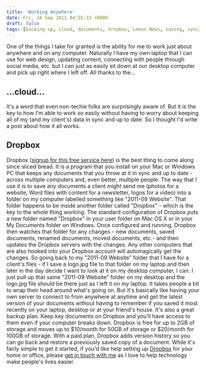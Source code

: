 ```yaml
---
title: 'Working Anywhere'
date: Fri, 16 Sep 2011 04:55:33 +0000
draft: false
tags: [backing up, cloud, documents, dropbox, Lemon News, saving, sync]
---
```


One of the things I take for granted is the ability for me to work just about anywhere and on any computer. Naturally I have my own laptop that I can use for web design, updating content, connecting with people through social media, etc. but I can just as easily sit down at our desktop computer and pick up right where I left off. All thanks to the...

...cloud...
-----------

It's a word that even non-techie folks are surprisingly aware of. But it is the key to how I'm able to work so easily without having to worry about keeping all of my (and my client's) data in sync and up to date. So I thought I'd write a post about how it all works.

Dropbox
-------

Dropbox ([signup for this free service here](http://db.tt/czHe7sK)) is the best thing to come along since sliced bread. It is a program that you install on your Mac or Windows PC that keeps any documents that you throw at it in sync and up to date - across multiple computers and, even better, multiple people. The way that I use it is to save any documents a client might send me (photos for a website, Word files with content for a newsletter, logos for a video) into a folder on my computer labelled something like "2011-09 Website". That folder happens to be inside another folder called "Dropbox" - which is the key to the whole thing working. The standard configuration of Dropbox puts a new folder named "Dropbox" in your user folder on Mac OS X or in your My Documents folder on Windows. Once configured and running, Dropbox then watches that folder for any changes - new documents, saved documents, renamed documents, moved documents, etc.- and then updates the Dropbox servers with the changes. Any other computers that are also hooked into your Dropbox account will automagically get the changes. So going back to my "2011-09 Website" folder that I have for a client's files - if I save a logo.jpg file to that folder on my laptop and then later in the day decide I want to look at it on my desktop computer, I can. I just pull up that same "2011-09 Website" folder on my desktop and the logo.jpg file should be there just as I left it on my laptop. It takes people a bit to wrap their head around what's going on. But it's basically like having your own server to connect to from anywhere at anytime and get the latest version of your documents without having to remember if you saved it most recently on your laptop, desktop or at your friend's house. It's also a great backup plan. Keep key documents on Dropbox and you'll have access to them even if your computer breaks down. Dropbox is free for up to 2GB of storage and moves up to $10/month for 50GB of storage or $20/month for 100GB of storage. With a paid plan, Dropbox adds version history so you can go back and restore a previously saved copy of a document. While it's fairly simple to get it started, if you'd like help setting up [Dropbox](http://db.tt/czHe7sK) for your home or office, please [get in touch with me](http://www.lemonproductions.ca/contact/) as I love to help technology make people's lives easier.